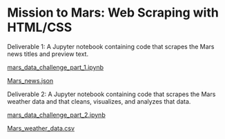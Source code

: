 # Mission to Mars: Web Scraping with HTML/CSS

Deliverable 1: A Jupyter notebook containing code that scrapes the Mars news titles and preview text.

[mars_data_challenge_part_1.ipynb](https://github.com/ArmineKhanan/Mission-to-Mars---Web-Scraping-with-HTML-CSS/blob/main/mars_data_challenge_part_1.ipynb)

[Mars_news.json](https://github.com/ArmineKhanan/Mission-to-Mars---Web-Scraping-with-HTML-CSS/blob/main/Mars_news.json)

Deliverable 2: A Jupyter notebook containing code that scrapes the Mars weather data and that cleans, visualizes, and analyzes that data.

[mars_data_challenge_part_2.ipynb](https://github.com/ArmineKhanan/Mission-to-Mars---Web-Scraping-with-HTML-CSS/blob/main/mars_data_challenge_part_2.ipynb)

[Mars_weather_data.csv](https://github.com/ArmineKhanan/Mission-to-Mars---Web-Scraping-with-HTML-CSS/blob/main/Mars_weather_data.csv)

